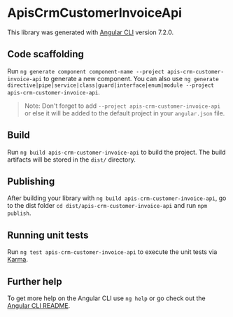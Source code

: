 # ApisCrmCustomerInvoiceApi

This library was generated with [Angular CLI](https://github.com/angular/angular-cli) version 7.2.0.

## Code scaffolding

Run `ng generate component component-name --project apis-crm-customer-invoice-api` to generate a new component. You can also use `ng generate directive|pipe|service|class|guard|interface|enum|module --project apis-crm-customer-invoice-api`.

> Note: Don't forget to add `--project apis-crm-customer-invoice-api` or else it will be added to the default project in your `angular.json` file.

## Build

Run `ng build apis-crm-customer-invoice-api` to build the project. The build artifacts will be stored in the `dist/` directory.

## Publishing

After building your library with `ng build apis-crm-customer-invoice-api`, go to the dist folder `cd dist/apis-crm-customer-invoice-api` and run `npm publish`.

## Running unit tests

Run `ng test apis-crm-customer-invoice-api` to execute the unit tests via [Karma](https://karma-runner.github.io).

## Further help

To get more help on the Angular CLI use `ng help` or go check out the [Angular CLI README](https://github.com/angular/angular-cli/blob/master/README.md).
